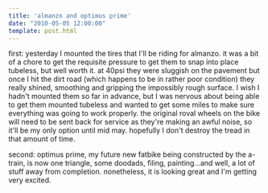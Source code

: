 ```yaml
---
title: 'almanzo and optimus prime'
date: "2010-05-05 12:00:00"
template: post.html
---
```


first: yesterday I mounted the tires that I'll be riding for almanzo. it was a bit of a chore to get the requisite pressure to get them to snap into place tubeless, but well worth it. at 40psi they were sluggish on the pavement but once I hit the dirt road (which happens to be in rather poor condition) they really shined, smoothing and gripping the impossibly rough surface. I wish I hadn't mounted them so far in advance, but I was nervous about being able to get them mounted tubeless and wanted to get some miles to make sure everything was going to work properly. the original roval wheels on the bike will need to be sent back for service as they're making an awful noise, so it'll be my only option until mid may. hopefully I don't destroy the tread in that amount of time.

second: optimus prime, my future new fatbike being constructed by the a-train, is now one triangle, some doodads, filing, painting...and well, a lot of stuff away from completion. nonetheless, it is looking great and I'm getting very excited.